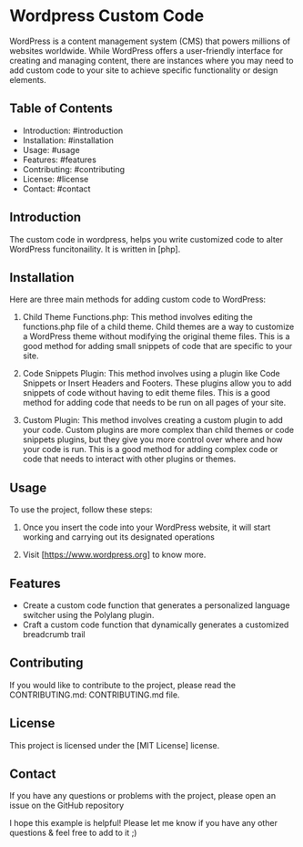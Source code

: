 # Wordpress Custom Code

WordPress is a content management system (CMS) that powers millions of websites worldwide. 
While WordPress offers a user-friendly interface for creating and managing content, 
there are instances where you may need to add custom code to your site to achieve specific functionality or design elements.



## Table of Contents

* Introduction: #introduction
* Installation: #installation
* Usage: #usage
* Features: #features
* Contributing: #contributing
* License: #license
* Contact: #contact

## Introduction

The custom code in wordpress, helps you write customized code to alter WordPress funcitonaility. It is written in [php].

## Installation

Here are three main methods for adding custom code to WordPress:

1. Child Theme Functions.php: This method involves editing the functions.php file of a child theme.
Child themes are a way to customize a WordPress theme without modifying the original theme files. 
This is a good method for adding small snippets of code that are specific to your site.

2. Code Snippets Plugin: This method involves using a plugin like Code Snippets or Insert Headers and Footers. 
These plugins allow you to add snippets of code without having to edit theme files. This is a good method for adding code that needs to be run on all pages of your site.

3. Custom Plugin: This method involves creating a custom plugin to add your code. 
Custom plugins are more complex than child themes or code snippets plugins, but they give you more control over where and how your code is run.
This is a good method for adding complex code or code that needs to interact with other plugins or themes.



## Usage

To use the project, follow these steps:

1. Once you insert the code into your WordPress website, it will start working and carrying out its designated operations

2. Visit [https://www.wordpress.org] to know more.

## Features

* Create a custom code function that generates a personalized language switcher using the Polylang plugin.
* Craft a custom code function that dynamically generates a customized breadcrumb trail

## Contributing

If you would like to contribute to the project, please read the CONTRIBUTING.md: CONTRIBUTING.md file.

## License

This project is licensed under the [MIT License] license.

## Contact

If you have any questions or problems with the project, please open an issue on the GitHub repository

I hope this example is helpful! Please let me know if you have any other questions & feel free to add to it ;)